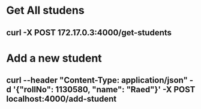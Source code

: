 # Get All studens 
## curl -X POST 172.17.0.3:4000/get-students
# Add a new student 
## curl --header "Content-Type: application/json" -d '{"rollNo": 1130580, "name": "Raed"}' -X POST localhost:4000/add-student
